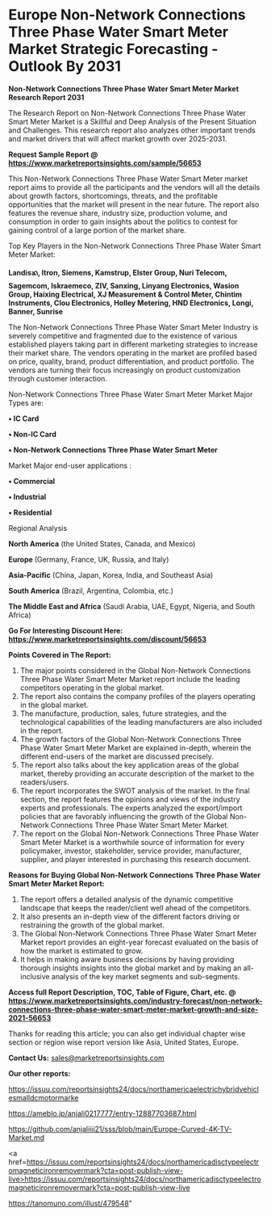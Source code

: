 # Europe Non-Network Connections Three Phase Water Smart Meter Market Strategic Forecasting - Outlook By 2031

<strong>Non-Network Connections Three Phase Water Smart Meter Market Research Report 2031</strong>

The Research Report on Non-Network Connections Three Phase Water Smart Meter Market is a Skillful and Deep Analysis of the Present Situation and Challenges. This research report also analyzes other important trends and market drivers that will affect market growth over 2025-2031.

<strong>Request Sample Report @ <a href=https://www.marketreportsinsights.com/sample/56653>https://www.marketreportsinsights.com/sample/56653</a></strong>

This Non-Network Connections Three Phase Water Smart Meter market report aims to provide all the participants and the vendors will all the details about growth factors, shortcomings, threats, and the profitable opportunities that the market will present in the near future. The report also features the revenue share, industry size, production volume, and consumption in order to gain insights about the politics to contest for gaining control of a large portion of the market share.

Top Key Players in the Non-Network Connections Three Phase Water Smart Meter Market:

<strong>Landisᬪ, Itron, Siemens, Kamstrup, Elster Group, Nuri Telecom, Sagemcom, Iskraemeco, ZIV, Sanxing, Linyang Electronics, Wasion Group, Haixing Electrical, XJ Measurement & Control Meter, Chintim Instruments, Clou Electronics, Holley Metering, HND Electronics, Longi, Banner, Sunrise</strong>

The Non-Network Connections Three Phase Water Smart Meter Industry is severely competitive and fragmented due to the existence of various established players taking part in different marketing strategies to increase their market share. The vendors operating in the market are profiled based on price, quality, brand, product differentiation, and product portfolio. The vendors are turning their focus increasingly on product customization through customer interaction.

Non-Network Connections Three Phase Water Smart Meter Market Major Types are:

<strong>• IC Card

• Non-IC Card

• Non-Network Connections Three Phase Water Smart Meter</strong>

Market Major end-user applications :

<strong>• Commercial

• Industrial

• Residential</strong>

Regional Analysis

</u><strong><b>North America</b></strong> (the United States, Canada, and Mexico)

<strong><b>Europe </b></strong>(Germany, France, UK, Russia, and Italy)

<strong><b>Asia-Pacific</b></strong> (China, Japan, Korea, India, and Southeast Asia)

<strong><b>South America</b></strong> (Brazil, Argentina, Colombia, etc.)

<strong><b>The Middle East and Africa</b></strong> (Saudi Arabia, UAE, Egypt, Nigeria, and South Africa)

<strong>Go For Interesting Discount Here: <a href=https://www.marketreportsinsights.com/discount/56653>https://www.marketreportsinsights.com/discount/56653</a></strong>

<strong>Points Covered in The Report:</strong>
<ol>
  <li>The major points considered in the Global Non-Network Connections Three Phase Water Smart Meter Market report include the leading competitors operating in the global market.</li>
  <li>The report also contains the company profiles of the players operating in the global market.</li>
  <li>The manufacture, production, sales, future strategies, and the technological capabilities of the leading manufacturers are also included in the report.</li>
  <li>The growth factors of the Global Non-Network Connections Three Phase Water Smart Meter Market are explained in-depth, wherein the different end-users of the market are discussed precisely.</li>
  <li>The report also talks about the key application areas of the global market, thereby providing an accurate description of the market to the readers/users.</li>
  <li>The report incorporates the SWOT analysis of the market. In the final section, the report features the opinions and views of the industry experts and professionals. The experts analyzed the export/import policies that are favorably influencing the growth of the Global Non-Network Connections Three Phase Water Smart Meter Market.</li>
  <li>The report on the Global Non-Network Connections Three Phase Water Smart Meter Market is a worthwhile source of information for every policymaker, investor, stakeholder, service provider, manufacturer, supplier, and player interested in purchasing this research document.</li>
</ol>
<strong>Reasons for Buying Global Non-Network Connections Three Phase Water Smart Meter Market Report:</strong>

<ol>
  <li>The report offers a detailed analysis of the dynamic competitive landscape that keeps the reader/client well ahead of the competitors.</li>
  <li>It also presents an in-depth view of the different factors driving or restraining the growth of the global market.</li>
  <li>The Global Non-Network Connections Three Phase Water Smart Meter Market report provides an eight-year forecast evaluated on the basis of how the market is estimated to grow.</li>
  <li>It helps in making aware business decisions by having providing thorough insights insights into the global market and by making an all-inclusive analysis of the key market segments and sub-segments.</li>
</ol>
<strong>Access full Report Description, TOC, Table of Figure, Chart, etc. @ <a href=https://www.marketreportsinsights.com/industry-forecast/non-network-connections-three-phase-water-smart-meter-market-growth-and-size-2021-56653>https://www.marketreportsinsights.com/industry-forecast/non-network-connections-three-phase-water-smart-meter-market-growth-and-size-2021-56653</a></strong>


Thanks for reading this article; you can also get individual chapter wise section or region wise report version like Asia, United States, Europe.

<strong>Contact Us:</strong>
sales@marketreportsinsights.com

<strong>Our other reports:</strong>

<a href=https://issuu.com/reportsinsights24/docs/northamericaelectrichybridvehiclesmalldcmotormarke>https://issuu.com/reportsinsights24/docs/northamericaelectrichybridvehiclesmalldcmotormarke</a>

<a href=https://ameblo.jp/anjali0217777/entry-12887703687.html>https://ameblo.jp/anjali0217777/entry-12887703687.html</a>

<a href=https://github.com/anjaliiii21/sss/blob/main/Europe-Curved-4K-TV-Market.md>https://github.com/anjaliiii21/sss/blob/main/Europe-Curved-4K-TV-Market.md</a>

<a href=https://issuu.com/reportsinsights24/docs/northamericadisctypeelectromagneticironremovermark?cta=post-publish-view-live>https://issuu.com/reportsinsights24/docs/northamericadisctypeelectromagneticironremovermark?cta=post-publish-view-live</a>

<a href=https://tanomuno.com/illust/479548>https://tanomuno.com/illust/479548</a>"
